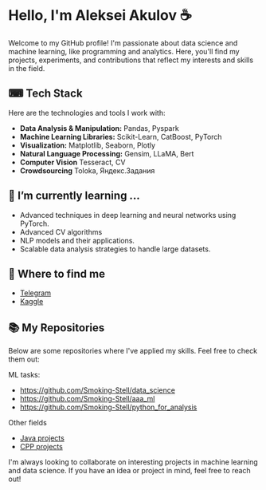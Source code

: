 # Hello, I'm Aleksei Akulov ☕

Welcome to my GitHub profile! I'm passionate about data science and machine learning, like programming and analytics. Here, you'll find my projects, experiments, and contributions that reflect my interests and skills in the field.

## ⌨ Tech Stack

Here are the technologies and tools I work with:

- **Data Analysis & Manipulation:** Pandas, Pyspark
- **Machine Learning Libraries:** Scikit-Learn, CatBoost, PyTorch
- **Visualization:** Matplotlib, Seaborn, Plotly
- **Natural Language Processing:** Gensim, LLaMA, Bert
- **Computer Vision** Tesseract, CV
- **Crowdsourcing** Toloka, Яндекс.Задания

## 🌱 I’m currently learning ...

- Advanced techniques in deep learning and neural networks using PyTorch.
- Advanced CV algorithms
- NLP models and their applications.
- Scalable data analysis strategies to handle large datasets.

## 💼 Where to find me

- [Telegram](https://t.me/Smoking_Stell)
- [Kaggle](https://www.kaggle.com/alexeyakulov)

## 📚 My Repositories

Below are some repositories where I've applied my skills. Feel free to check them out:

ML tasks:
- https://github.com/Smoking-Stell/data_science
- https://github.com/Smoking-Stell/aaa_ml
- https://github.com/Smoking-Stell/python_for_analysis

Other fields
- [Java projects](https://github.com/Smoking-Stell/java_projects)
- [CPP projects](https://github.com/Smoking-Stell/CPP_projects)

I'm always looking to collaborate on interesting projects in machine learning and data science. If you have an idea or project in mind, feel free to reach out!

